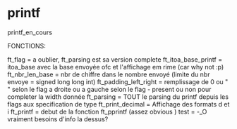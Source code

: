 # printf
printf_en_cours


FONCTIONS: 

ft_flag               =     a oublier, ft_parsing est sa version complete
ft_itoa_base_printf   =     itoa_base avec la base envoyée ofc et l'affichage em rime (car why not :p)
ft_nbr_len_base       =     nbr de chiffre dans le nombre envoyé (limite du nbr envoye = signed long long int)
ft_padding_left_right =     remplissage de 0 ou " " selon le flag a droite ou a gauche selon le flag - present 
                            ou non pour completer la width donnée
ft_parsing            =     TOUT le parsing du printf depuis les flags aux specification de type
ft_print_decimal      =     Affichage des formats d et i
ft_printf             =     debut de la fonction ft_pprintf (assez obvious )
test                  =     -_O vraiment besoins d'info la dessus?
